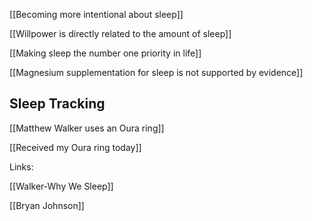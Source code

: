 [[Becoming more intentional about sleep]]

[[Willpower is directly related to the amount of sleep]]

[[Making sleep the number one priority in life]]


[[Magnesium supplementation for sleep is not supported by evidence]]

## Sleep Tracking

[[Matthew Walker uses an Oura ring]]

[[Received my Oura ring today]]

Links:

[[Walker-Why We Sleep]]

[[Bryan Johnson]]

